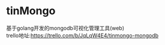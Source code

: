# tinMongo  
基于golang开发的mongodb可视化管理工具(web)  
trello地址:https://trello.com/b/JqLqW4E4/tinmongo-mongodb
